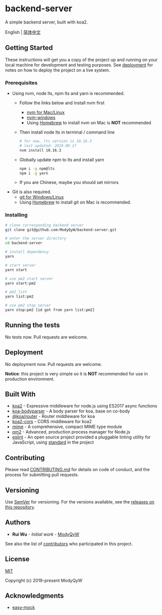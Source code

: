 # backend-server

A simple backend server, built with koa2.

English | [简体中文](README.CN.md)

## Getting Started

These instructions will get you a copy of the project up and running on your local machine for development and testing purposes. See [deployment](#deployment) for notes on how to deploy the project on a live system.

### Prerequisites

- Using nvm, node lts, npm lts and yarn is recommended.
  - Follow the links below and install nvm first
    - [nvm for Mac/Linux](https://github.com/nvm-sh/nvm)
    - [nvm-windows](https://github.com/coreybutler/nvm-windows)
    - Using [Homebrew](https://brew.sh/) to install nvm on Mac is **NOT** recommended
  - Then install node lts in terminal / command line

    ```sh
    # for now, lts version is 10.16.3
    # last updated: 2019.09.17
    nvm install 10.16.3
    ```

  - Globally update npm to lts and install yarn

    ```sh
    npm i -g npm@lts
    npm i -g yarn
    ```

  - If you are Chinese, maybe you should set mirrors
- Git is also required.
  - [git for Windows/Linux](https://git-scm.com/downloads)
  - Using [Homebrew](https://brew.sh/) to install git on Mac is recommended.

### Installing

```sh
# clone corresponding backend server
git clone git@github.com:ModyQyW/backend-server.git

# enter the server directory
cd backend-server

# install dependency
yarn

# start server
yarn start

# use pm2 start server
yarn start:pm2

# pm2 list
yarn list:pm2

# use pm2 stop server
yarn stop:pm2 [id got from yarn list:pm2]
```

## Running the tests

No tests now. Pull requests are welcome.

## Deployment

No deployment now. Pull requests are welcome.

**Notice**: this project is very simple so it is **NOT** recommended for use in production environment.

## Built With

- [koa2](https://koajs.com/) - Expressive middleware for node.js using ES2017 async functions
- [koa-bodyparser](https://github.com/koajs/bodyparser) - A body parser for koa, base on co-body
- [@koa/router](https://github.com/koajs/router) - Router middleware for koa
- [koa2-cors](https://github.com/zadzbw/koa2-cors) - CORS middleware for koa2
- [mime](https://github.com/broofa/node-mime) - A comprehensive, compact MIME type module
- [pm2](http://pm2.keymetrics.io/) - Advanced, production process manager for Node.js
- [eslint](https://eslint.org) - An open source project provided a pluggable linting utility for JavaScript, using [standard](https://standardjs.com/) in the project

## Contributing

Please read [CONTRIBUTING.md](./CONTRIBUTING.md) for details on code of conduct, and the process for submitting pull requests.

## Versioning

Use [SemVer](http://semver.org/) for versioning. For the versions available, see the [releases on this repository](https://github.com/ModyQyW/backend-server/releases).

## Authors

- **Rui Wu** - *Initial work* - [ModyQyW](https://github.com/ModyQyW)

See also the list of [contributors](https://github.com/ModyQyW/backend-server/contributors) who participated in this project.

## License

[MIT](./LICENSE)

Copyright (c) 2019-present ModyQyW

## Acknowledgments

- [easy-mock](https://github.com/easy-mock/easy-mock)
